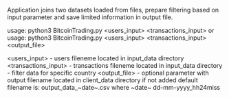   Application joins two datasets loaded from files, prepare filtering based on input parameter and save limited information in output file.

  usage: python3 BitcoinTrading.py <users_input> <transactions_input> <country> 
  or 
  usage: python3 BitcoinTrading.py <users_input> <transactions_input> <country> <output_file>
  
  <users_input>        - users fileneme located in input_data directory
  <transactions_input> - transactions fileneme located in input_data directory
  <country>            - filter data for specific country
  <output_file>        - optional parameter with output filename located in client_data directory
                       if not added default filename is:
                       output_data_~date~.csv 
                                   where ~date~  dd-mm-yyyy_hh24miss